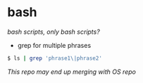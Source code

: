 # bash
_bash scripts,_ _only bash scripts?_

  
* grep for multiple phrases
```bash
$ ls | grep 'phrase1\|phrase2' 
```

*This repo may end up merging with OS repo*


